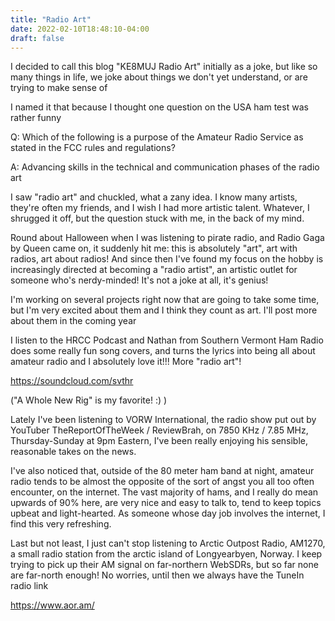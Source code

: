 ```yaml
---
title: "Radio Art"
date: 2022-02-10T18:48:10-04:00
draft: false
---
```


I decided to call this blog "KE8MUJ Radio Art" initially as a joke, but like so many things in life, we joke about things we don't yet understand, or are trying to make sense of

I named it that because I thought one question on the USA ham test was rather funny 

Q: Which of the following is a purpose of the Amateur Radio Service as stated in the FCC rules and regulations?

A: Advancing skills in the technical and communication phases of the radio art

I saw "radio art" and chuckled, what a zany idea. I know many artists, they're often my friends, and I wish I had more artistic talent. Whatever, I shrugged it off, but the question stuck with me, in the back of my mind.

Round about Halloween when I was listening to pirate radio, and Radio Gaga by Queen came on, it suddenly hit me: this is absolutely "art", art with radios, art about radios!
And since then I've found my focus on the hobby is increasingly directed at becoming a "radio artist", an artistic outlet for someone who's nerdy-minded! It's not a joke at all, it's genius!

I'm working on several projects right now that are going to take some time, but I'm very excited about them and I think they count as art. I'll post more about them in the coming year

I listen to the HRCC Podcast and Nathan from Southern Vermont Ham Radio does some really fun song covers, and turns the lyrics into being all about amateur radio and I absolutely love it!!! More "radio art"!

https://soundcloud.com/svthr 

("A Whole New Rig" is my favorite! :) )


Lately I've been listening to VORW International, the radio show put out by YouTuber TheReportOfTheWeek / ReviewBrah, on 7850 KHz / 7.85 MHz, Thursday-Sunday at 9pm Eastern, I've been really enjoying his sensible, reasonable takes on the news.

I've also noticed that, outside of the 80 meter ham band at night, amateur radio tends to be almost the opposite of the sort of angst you all too often encounter, on the internet. The vast majority of hams, and I really do mean upwards of 90% here, are very nice and easy to talk to, tend to keep topics upbeat and light-hearted. As someone whose day job involves the internet, I find this very refreshing.

Last but not least, I just can't stop listening to Arctic Outpost Radio, AM1270, a small radio station from the arctic island of Longyearbyen, Norway. I keep trying to pick up their AM signal on far-northern WebSDRs, but so far none are far-north enough! No worries, until then we always have the TuneIn radio link

https://www.aor.am/
